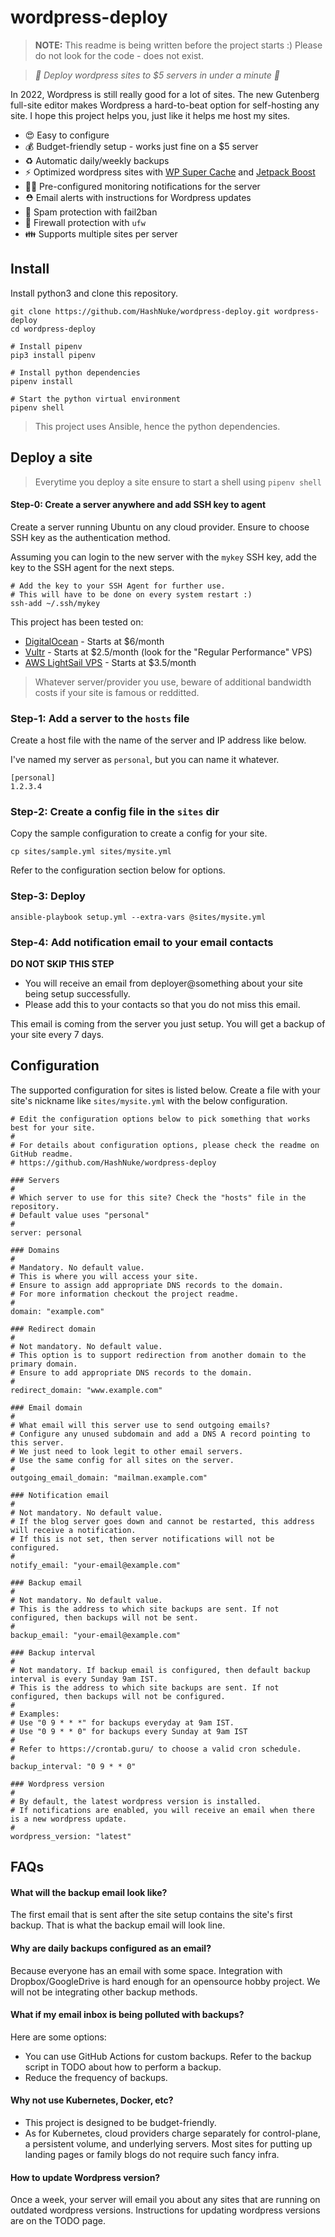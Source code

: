 # wordpress-deploy

> **NOTE:** This readme is being written before the project starts :) Please do not look for the code - does not exist.

> *🚀 Deploy wordpress sites to $5 servers in under a minute 🚀*

In 2022, Wordpress is still really good for a lot of sites. The new Gutenberg full-site editor makes Wordpress a hard-to-beat option for self-hosting any site. I hope this project helps you, just like it helps me host my sites.

* 😍 Easy to configure
* 💰 Budget-friendly setup - works just fine on a $5 server
* ♻️ Automatic daily/weekly backups
* ⚡️ Optimized wordpress sites with [WP Super Cache](https://wordpress.org/plugins/wp-super-cache/) and [Jetpack Boost](https://wordpress.org/plugins/jetpack-boost)
* 👮‍♀️ Pre-configured monitoring notifications for the server
* ⛑ Email alerts with instructions for Wordpress updates
* 🧯 Spam protection with fail2ban
* 💪 Firewall protection with `ufw`
* 👪 Supports multiple sites per server

## Install

Install python3 and clone this repository.

```
git clone https://github.com/HashNuke/wordpress-deploy.git wordpress-deploy
cd wordpress-deploy

# Install pipenv
pip3 install pipenv

# Install python dependencies
pipenv install

# Start the python virtual environment
pipenv shell
```

> This project uses Ansible, hence the python dependencies.

## Deploy a site

> Everytime you deploy a site ensure to start a shell using `pipenv shell`

#### Step-0: Create a server anywhere and add SSH key to agent

Create a server running Ubuntu on any cloud provider. Ensure to choose SSH key as the authentication method.

Assuming you can login to the new server with the `mykey` SSH key, add the key to the SSH agent for the next steps.
```
# Add the key to your SSH Agent for further use.
# This will have to be done on every system restart :)
ssh-add ~/.ssh/mykey
```

This project has been tested on:
* [DigitalOcean](https://www.digitalocean.com/) - Starts at $6/month
* [Vultr](https://www.vultr.com/) - Starts at $2.5/month (look for the "Regular Performance" VPS)
* [AWS LightSail VPS](https://aws.amazon.com/lightsail/) - Starts at $3.5/month

> Whatever server/provider you use, beware of additional bandwidth costs if your site is famous or redditted.

### Step-1: Add a server to the `hosts` file

Create a host file with the name of the server and IP address like below.

I've named my server as `personal`, but you can name it whatever.

```play
[personal]
1.2.3.4
```

### Step-2: Create a config file in the `sites` dir

Copy the sample configuration to create a config for your site.

```
cp sites/sample.yml sites/mysite.yml
```

Refer to the configuration section below for options.

### Step-3: Deploy

```
ansible-playbook setup.yml --extra-vars @sites/mysite.yml
```

### Step-4: Add notification email to your email contacts

**DO NOT SKIP THIS STEP**

* You will receive an email from deployer@something about your site being setup successfully.
* Please add this to your contacts so that you do not miss this email.

This email is coming from the server you just setup. You will get a backup of your site every 7 days.

## Configuration

The supported configuration for sites is listed below. Create a file with your site's nickname like `sites/mysite.yml` with the below configuration.

```
# Edit the configuration options below to pick something that works best for your site.
#
# For details about configuration options, please check the readme on GitHub readme.
# https://github.com/HashNuke/wordpress-deploy

### Servers
#
# Which server to use for this site? Check the "hosts" file in the repository.
# Default value uses "personal"
#
server: personal

### Domains
#
# Mandatory. No default value.
# This is where you will access your site.
# Ensure to assign add appropriate DNS records to the domain.
# For more information checkout the project readme.
#
domain: "example.com"

### Redirect domain
#
# Not mandatory. No default value.
# This option is to support redirection from another domain to the primary domain.
# Ensure to add appropriate DNS records to the domain.
#
redirect_domain: "www.example.com"

### Email domain
#
# What email will this server use to send outgoing emails?
# Configure any unused subdomain and add a DNS A record pointing to this server.
# We just need to look legit to other email servers.
# Use the same config for all sites on the server.
#
outgoing_email_domain: "mailman.example.com"

### Notification email
#
# Not mandatory. No default value.
# If the blog server goes down and cannot be restarted, this address will receive a notification.
# If this is not set, then server notifications will not be configured.
#
notify_email: "your-email@example.com"

### Backup email
#
# Not mandatory. No default value.
# This is the address to which site backups are sent. If not configured, then backups will not be sent.
#
backup_email: "your-email@example.com"

### Backup interval
#
# Not mandatory. If backup email is configured, then default backup interval is every Sunday 9am IST.
# This is the address to which site backups are sent. If not configured, then backups will not be configured.
#
# Examples:
# Use "0 9 * * *" for backups everyday at 9am IST.
# Use "0 9 * * 0" for backups every Sunday at 9am IST 
#
# Refer to https://crontab.guru/ to choose a valid cron schedule.
#
backup_interval: "0 9 * * 0"

### Wordpress version
#
# By default, the latest wordpress version is installed.
# If notifications are enabled, you will receive an email when there is a new wordpress update.
#
wordpress_version: "latest"
```

## FAQs

#### What will the backup email look like?

The first email that is sent after the site setup contains the site's first backup. That is what the backup email will look line.

#### Why are daily backups configured as an email?

Because everyone has an email with some space. Integration with Dropbox/GoogleDrive is hard enough for an opensource hobby project. We will not be integrating other backup methods.

#### What if my email inbox is being polluted with backups?

Here are some options:
* You can use GitHub Actions for custom backups. Refer to the backup script in TODO about how to perform a backup.
* Reduce the frequency of backups.

#### Why not use Kubernetes, Docker, etc?

* This project is designed to be budget-friendly.
* As for Kubernetes, cloud providers charge separately for control-plane, a persistent volume, and underlying servers. Most sites for putting up landing pages or family blogs do not require such fancy infra.

#### How to update Wordpress version?

Once a week, your server will email you about any sites that are running on outdated wordpress versions.
Instructions for updating wordpress versions are on the TODO page.
